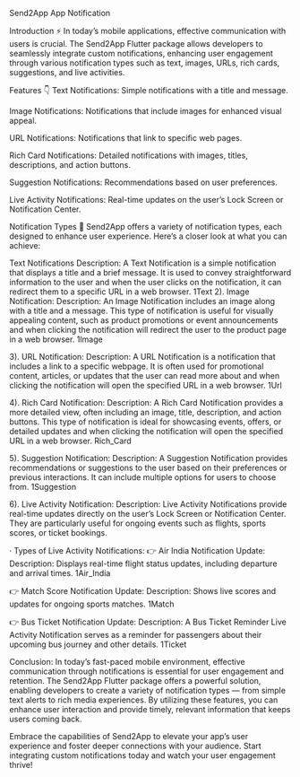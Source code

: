 Send2App App Notification

Introduction ⚡ In today’s mobile applications, effective communication with users is crucial. The Send2App Flutter package allows developers to seamlessly integrate custom notifications, enhancing user engagement through various notification types such as text, images, URLs, rich cards, suggestions, and live activities.

Features 👇 Text Notifications: Simple notifications with a title and message.

Image Notifications: Notifications that include images for enhanced visual appeal.

URL Notifications: Notifications that link to specific web pages.

Rich Card Notifications: Detailed notifications with images, titles, descriptions, and action buttons.

Suggestion Notifications: Recommendations based on user preferences.

Live Activity Notifications: Real-time updates on the user’s Lock Screen or Notification Center.

Notification Types 🔔 Send2App offers a variety of notification types, each designed to enhance user experience. Here’s a closer look at what you can achieve:

Text Notifications Description: A Text Notification is a simple notification that displays a title and a brief message. It is used to convey straightforward information to the user and when the user clicks on the notification, it can redirect them to a specific URL in a web browser. 1Text
2). Image Notification: Description: An Image Notification includes an image along with a title and a message. This type of notification is useful for visually appealing content, such as product promotions or event announcements and when clicking the notification will redirect the user to the product page in a web browser. 1Image

3). URL Notification: Description: A URL Notification is a notification that includes a link to a specific webpage. It is often used for promotional content, articles, or updates that the user can read more about and when clicking the notification will open the specified URL in a web browser. 1Url

4). Rich Card Notification: Description: A Rich Card Notification provides a more detailed view, often including an image, title, description, and action buttons. This type of notification is ideal for showcasing events, offers, or detailed updates and when clicking the notification will open the specified URL in a web browser. Rich_Card

5). Suggestion Notification: Description: A Suggestion Notification provides recommendations or suggestions to the user based on their preferences or previous interactions. It can include multiple options for users to choose from. 1Suggestion

6). Live Activity Notification: Description: Live Activity Notifications provide real-time updates directly on the user’s Lock Screen or Notification Center. They are particularly useful for ongoing events such as flights, sports scores, or ticket bookings.

· Types of Live Activity Notifications: 👉 Air India Notification Update: Description: Displays real-time flight status updates, including departure and arrival times. 1Air_India

👉 Match Score Notification Update: Description: Shows live scores and updates for ongoing sports matches. 1Match

👉 Bus Ticket Notification Update: Description: A Bus Ticket Reminder Live Activity Notification serves as a reminder for passengers about their upcoming bus journey and other details. 1Ticket

Conclusion: In today’s fast-paced mobile environment, effective communication through notifications is essential for user engagement and retention. The Send2App Flutter package offers a powerful solution, enabling developers to create a variety of notification types — from simple text alerts to rich media experiences. By utilizing these features, you can enhance user interaction and provide timely, relevant information that keeps users coming back.

Embrace the capabilities of Send2App to elevate your app’s user experience and foster deeper connections with your audience. Start integrating custom notifications today and watch your user engagement thrive!
